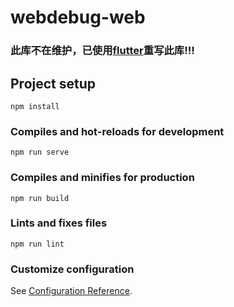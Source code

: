 # webdebug-web

### 此库不在维护，已使用[flutter](https://github.com/CiyLei/webdebugger_web_flutter)重写此库!!!

## Project setup
```
npm install
```

### Compiles and hot-reloads for development
```
npm run serve
```

### Compiles and minifies for production
```
npm run build
```

### Lints and fixes files
```
npm run lint
```

### Customize configuration
See [Configuration Reference](https://cli.vuejs.org/config/).

